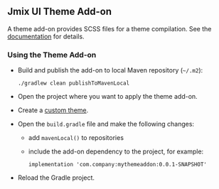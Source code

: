 ## Jmix UI Theme Add-on

A theme add-on provides SCSS files for a theme compilation. See the [documentation](https://docs.jmix.io/jmix/backoffice-ui/themes/theme_addon.html) for details.

### Using the Theme Add-on

* Build and publish the add-on to local Maven repository (`~/.m2`):

  ```
  ./gradlew clean publishToMavenLocal
  ```

* Open the project where you want to apply the theme add-on.
* Create a [custom theme](https://docs.jmix.io/jmix/backoffice-ui/themes/custom_theme.html).
* Open the `build.gradle` file and make the following changes:
  * add `mavenLocal()` to repositories
  * include the add-on dependency to the project, for example:

    ```
    implementation 'com.company:mythemeaddon:0.0.1-SNAPSHOT'
    ```

* Reload the Gradle project.
